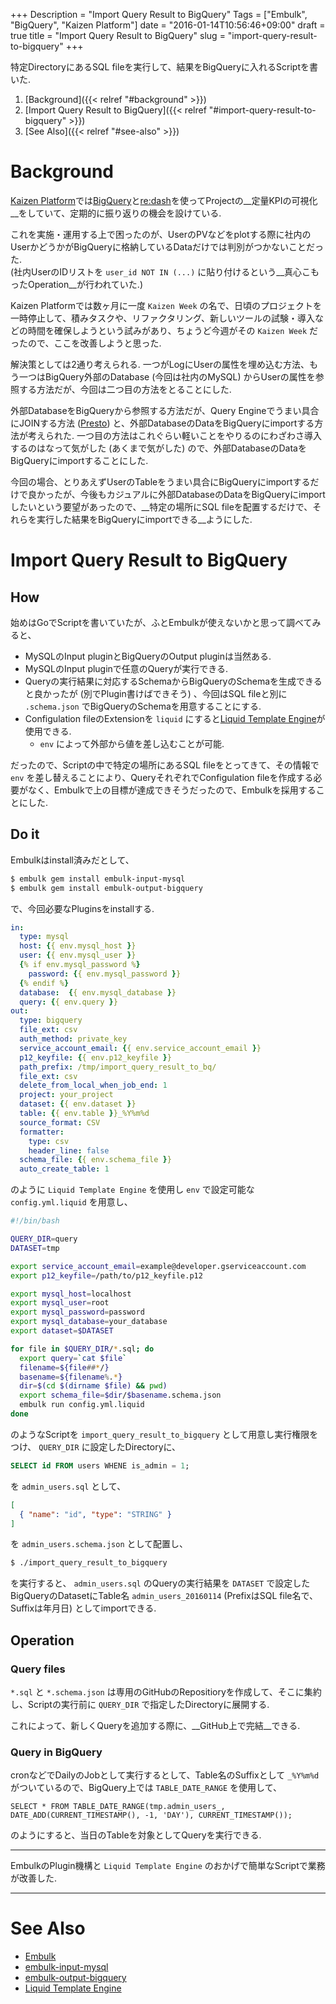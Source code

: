 +++
Description = "Import Query Result to BigQuery"
Tags = ["Embulk", "BigQuery", "Kaizen Platform"]
date = "2016-01-14T10:56:46+09:00"
draft = true
title = "Import Query Result to BigQuery"
slug = "import-query-result-to-bigquery"
+++

特定DirectoryにあるSQL fileを実行して、結果をBigQueryに入れるScriptを書いた.

<!--more-->

1. [Background]({{< relref "#background" >}})
2. [Import Query Result to BigQuery]({{< relref "#import-query-result-to-bigquery" >}})
3. [See Also]({{< relref "#see-also" >}})


# Background

[Kaizen Platform](https://kaizenplatform.com/ja/)では[BigQuery](https://cloud.google.com/bigquery/?hl=ja)と[re:dash](http://redash.io/)を使ってProjectの__定量KPIの可視化__をしていて、定期的に振り返りの機会を設けている.

これを実施・運用する上で困ったのが、UserのPVなどをplotする際に社内のUserかどうかがBigQueryに格納しているDataだけでは判別がつかないことだった.  
(社内UserのIDリストを `user_id NOT IN (...)` に貼り付けるという__真心こもったOperation__が行われていた.)

Kaizen Platformでは数ヶ月に一度 `Kaizen Week` の名で、日頃のプロジェクトを一時停止して、積みタスクや、リファクタリング、新しいツールの試験・導入などの時間を確保しようという試みがあり、ちょうど今週がその `Kaizen Week` だったので、ここを改善しようと思った.

解決策としては2通り考えられる.
一つがLogにUserの属性を埋め込む方法、もう一つはBigQuery外部のDatabase (今回は社内のMySQL) からUserの属性を参照する方法だが、今回は二つ目の方法をとることにした.

外部DatabaseをBigQueryから参照する方法だが、Query Engineでうまい具合にJOINする方法 ([Presto](https://prestodb.io/)) と、外部DatabaseのDataをBigQueryにimportする方法が考えられた. 一つ目の方法はこれぐらい軽いことをやりるのにわざわさ導入するのはなって気がした (あくまで気がした) ので、外部DatabaseのDataをBigQueryにimportすることにした.

今回の場合、とりあえずUserのTableをうまい具合にBigQueryにimportするだけで良かったが、今後もカジュアルに外部DatabaseのDataをBigQueryにimportしたいという要望があったので、__特定の場所にSQL fileを配置するだけで、それらを実行した結果をBigQueryにimportできる__ようにした.


# Import Query Result to BigQuery

## How

始めはGoでScriptを書いていたが、ふとEmbulkが使えないかと思って調べてみると、

- MySQLのInput pluginとBigQueryのOutput pluginは当然ある.
- MySQLのInput pluginで任意のQueryが実行できる.
- Queryの実行結果に対応するSchemaからBigQueryのSchemaを生成できると良かったが (別でPlugin書けばできそう) 、今回はSQL fileと別に `.schema.json` でBigQueryのSchemaを用意することにする.
- Configulation fileのExtensionを `liquid` にすると[Liquid Template Engine](http://liquidmarkup.org/)が使用できる.
  - `env` によって外部から値を差し込むことが可能.

だったので、Scriptの中で特定の場所にあるSQL fileをとってきて、その情報で `env` を差し替えることにより、QueryそれぞれでConfigulation fileを作成する必要がなく、Embulkで上の目標が達成できそうだったので、Embulkを採用することにした.


## Do it

Embulkはinstall済みだとして、

```sh
$ embulk gem install embulk-input-mysql
$ embulk gem install embulk-output-bigquery
```

で、今回必要なPluginsをinstallする.

```yaml
in:
  type: mysql
  host: {{ env.mysql_host }}
  user: {{ env.mysql_user }}
  {% if env.mysql_password %}
    password: {{ env.mysql_password }}
  {% endif %}
  database:  {{ env.mysql_database }}
  query: {{ env.query }}
out:
  type: bigquery
  file_ext: csv
  auth_method: private_key
  service_account_email: {{ env.service_account_email }}
  p12_keyfile: {{ env.p12_keyfile }}
  path_prefix: /tmp/import_query_result_to_bq/
  file_ext: csv
  delete_from_local_when_job_end: 1
  project: your_project
  dataset: {{ env.dataset }}
  table: {{ env.table }}_%Y%m%d
  source_format: CSV
  formatter:
    type: csv
    header_line: false
  schema_file: {{ env.schema_file }}
  auto_create_table: 1
```

のように `Liquid Template Engine` を使用し `env` で設定可能な `config.yml.liquid` を用意し、

```sh
#!/bin/bash

QUERY_DIR=query
DATASET=tmp

export service_account_email=example@developer.gserviceaccount.com
export p12_keyfile=/path/to/p12_keyfile.p12

export mysql_host=localhost
export mysql_user=root
export mysql_password=password
export mysql_database=your_database
export dataset=$DATASET

for file in $QUERY_DIR/*.sql; do
  export query=`cat $file`
  filename=${file##*/}
  basename=${filename%.*}
  dir=$(cd $(dirname $file) && pwd)
  export schema_file=$dir/$basename.schema.json
  embulk run config.yml.liquid
done
```

のようなScriptを `import_query_result_to_bigquery` として用意し実行権限をつけ、 `QUERY_DIR` に設定したDirectoryに、

```sql
SELECT id FROM users WHENE is_admin = 1;
```

を `admin_users.sql` として、

```json
[
  { "name": "id", "type": "STRING" }
]
```

を `admin_users.schema.json` として配置し、

```sh
$ ./import_query_result_to_bigquery
```

を実行すると、 `admin_users.sql` のQueryの実行結果を `DATASET` で設定したBigQueryのDatasetにTable名 `admin_users_20160114` (PrefixはSQL file名で、Suffixは年月日) としてimportできる.


## Operation

### Query files

`*.sql` と `*.schema.json` は専用のGitHubのRepositioryを作成して、そこに集約し、Scriptの実行前に `QUERY_DIR` で指定したDirectoryに展開する.

これによって、新しくQueryを追加する際に、__GitHub上で完結__できる.


### Query in BigQuery

cronなどでDailyのJobとして実行するとして、Table名のSuffixとして `_%Y%m%d` がついているので、BigQuery上では `TABLE_DATE_RANGE` を使用して、

```
SELECT * FROM TABLE_DATE_RANGE(tmp.admin_users_, DATE_ADD(CURRENT_TIMESTAMP(), -1, 'DAY'), CURRENT_TIMESTAMP());
```

のようにすると、当日のTableを対象としてQueryを実行できる.


---

EmbulkのPlugin機構と `Liquid Template Engine` のおかげで簡単なScriptで業務が改善した.

---


# See Also

- [Embulk](https://github.com/embulk/embulk)
- [embulk-input-mysql](https://github.com/embulk/embulk-input-jdbc/tree/master/embulk-input-mysql)
- [embulk-output-bigquery](https://github.com/embulk/embulk-output-bigquery)
- [Liquid Template Engine](http://liquidmarkup.org/)
